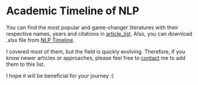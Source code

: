 # Academic Timeline of NLP
You can find the most popular and game-changer literatures with their respective names, years and citations in [article_list](https://github.com/ozcangundes/NLP_Articles/blob/master/article_list.md). Also, you can download .xlsx file from [NLP Timeline](https://github.com/ozcangundes/NLP_Articles/blob/master/NLP%20Timeline.xlsx).

I covered most of them, but the field is quickly evolving. Therefore, if you know newer articles or approaches, please feel free to [contact](https://www.linkedin.com/in/%C3%B6zcan-g%C3%BCnde%C5%9F-7693055b/) me to add them to this list.

I hope it will be beneficial for your journey :)


